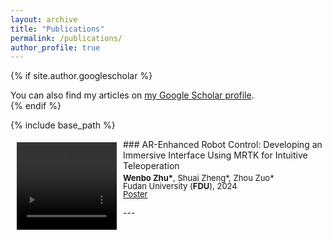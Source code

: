 ```yaml
---
layout: archive
title: "Publications"
permalink: /publications/
author_profile: true
---
```


{% if site.author.googlescholar %}
  <div class="wordwrap">You can also find my articles on <a href="{{site.author.googlescholar}}">my Google Scholar profile</a>.</div>
{% endif %}

{% include base_path %}

<!--
{% for post in site.publications reversed %}
  {% include archive-single.html %}
{% endfor %}
-->

<!--<img style="float: left; margin:5px 10px" src="/images/posts/Harvard_CS50.png" width="160" height="200">-->
<video style="float: left; margin: 5px 10px" width="160" height="140" autoplay muted loop>
    <source src="/files/videos/FDU_video.mp4" type="video/mp4">
</video>
### AR-Enhanced Robot Control: Developing an Immersive Interface Using MRTK for Intuitive Teleoperation
<p style="line-height:1.0; margin-top: 5px">
<font size="2">
<strong>Wenbo Zhu*</strong>, Shuai Zheng*, Zhou Zuo* <br />
Fudan University (<strong>FDU</strong>), 2024 <!--<span style="color:red">hightlight</span>--><br />
<a href="https://mendax1234.github.io/files/pdf/FDU_paper1.pdf" class="btn--research">Poster</a>
<br />
</font>
</p>
---
